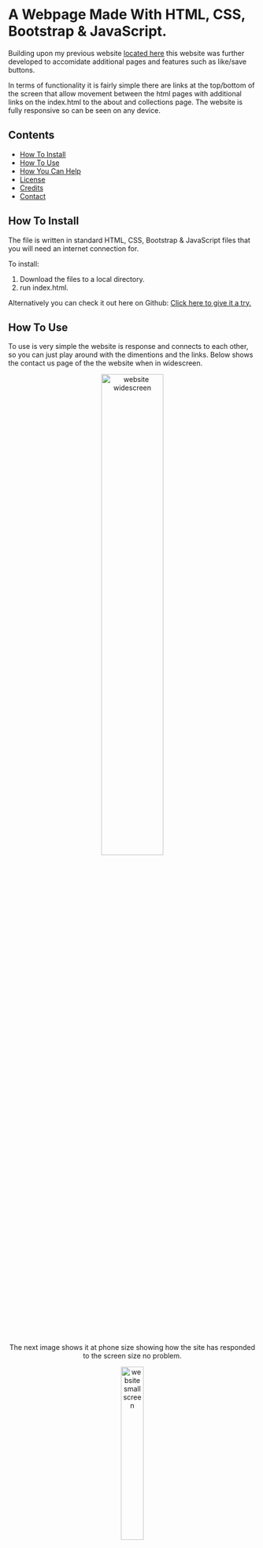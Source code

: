 # A Webpage Made With HTML, CSS, Bootstrap & JavaScript.

Building upon my previous website [located here](https://github.com/alexhill-coder/Basic_Website) this website was further developed to accomidate additional pages and features such as like/save buttons.

In terms of functionality it is fairly simple there are links at the top/bottom of the screen that allow movement between the html pages with additional links on the index.html to the about and collections page. The website is fully responsive so can be seen on any device.

## Contents

- [How To Install](#how-to-install)
- [How To Use](#how-to-use)
- [How You Can Help](#how-you-can-help)
- [License](#license)
- [Credits](#credits)
- [Contact](#contact)

## How To Install

The file is written in standard HTML, CSS, Bootstrap & JavaScript files that you will need an internet connection for. 

To install:
1. Download the files to a local directory.
2. run index.html.

Alternatively you can check it out here on Github: [Click here to give it a try.](https://alexhill-coder.github.io/Improved_Website/)

## How To Use

To use is very simple the website is response and connects to each other, so you can just play around with the dimentions and the links. Below shows the contact us page of the the website when in widescreen.

<p align="center">
<img src="https://user-images.githubusercontent.com/119125564/207594361-ea1aeaf4-1218-49bd-b2d3-947344c415df.png" alt="website widescreen" width="50%"/>
</p>

<p align="center">
 The next image shows it at phone size showing how the site has responded to the screen size no problem.
</p>
 
<p align="center">    
<img src="https://user-images.githubusercontent.com/119125564/207594419-cb5f01a7-3a8f-49eb-953c-5f7db3c273bc.png" alt="website smallscreen" width="30%"/>
</p>

<p align="center">
 This image shows the main nav bar and how it will reduce to a popup menu when the screen is small.
</p>

<p align="center">
<img src="https://user-images.githubusercontent.com/119125564/207594464-863b4c62-f78b-45eb-9513-c1ae5b714f48.png" alt="website top bar" width="50%"/>
</p>

<p align="center">
 This footer of the page contains a number of links and is designed to fit all screen dimentions.
</p>

<p align="center">
<img src="https://user-images.githubusercontent.com/119125564/207594481-98c0df30-215b-4951-8308-a5eb16e098c2.png" alt="website bottom bar" width="50%"/>
</p>

<p align="center">
 The final image shows a number of images on Bootstrap cards that allow the rows to be adjusted depending on the screen size. They are also links that will take you to the collections page.
</p>

<p align="center">
<img src="https://user-images.githubusercontent.com/119125564/207594525-c7d9eba3-6312-444c-b7a5-e8bce7b16f60.png" alt="website index page" width="50%"/>
</p>

## How you can help

If you wish to contribute to any of my files, you are more than welcome to as long as you keep in mind the following:
 - Provide a description of any minor changes before commiting.
 - If you are making major changes please branch the project.
 - Provide a name/handle so you can be aknowledged for your work.
 - You do not require my permission to proceed with any changes.
 - As this is an MIT License the project may be copied to another repository for any reason at any time and used how they see fit.

## License

This project falls under The MIT License allowing for the use of this project for any purpose. For more information on this type of license please see the [LICENSE.md](https://github.com/alexhill-coder/Improved_Website/blob/main/LICENSE)

## Credits

- Alex Hill

## Contact

Please feel free to contact me here:
<p align=center>
<a href="https://www.linkedin.com/in/alex-hill-webdeveloper">
<img src="https://img.shields.io/badge/-@alex hill webdeveloper-blue?style=for-the-badge&logo=Linkedin&logoColor=white&link=https://www.linkedin.com/in/alex-hill-webdeveloper/" height=32/>
</a>
</p>
Footer
© 2023 GitHub, Inc.
Footer navigation
Terms
Privacy
Security
Status
Docs
Contact GitHub
Pricing
API
Training
Blog
About
